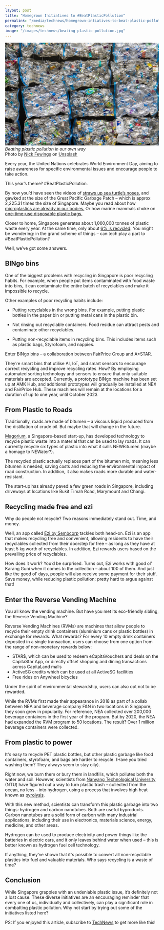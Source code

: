 ```yaml
---
layout: post
title: "Homegrown Initiatives to #BeatPlasticPollution"
permalink: "/media/technews/homegrown-intiatives-to-beat-plastic-pollution"
category: technews
image: "/images/technews/beating-plastic-pollution.jpg"
---
```


![Plastic waste in singapore](/images/technews/beating-plastic-pollution.jpg)
*Beating plastic pollution in our own way*  
Photo by <a href="https://unsplash.com/@jannerboy62?utm_source=unsplash&utm_medium=referral&utm_content=creditCopyText">Nick Fewings</a> on <a href="https://unsplash.com/photos/ywVgG0lDbOk?utm_source=unsplash&utm_medium=referral&utm_content=creditCopyText">Unsplash</a>
  
Every year, the United Nations celebrates World Environment Day, aiming to raise awareness for specific environmental issues and encourage people to take action. 

This year’s theme? #BeatPlasticPollution. 

By now you’d have seen the videos of [straws up sea turtle’s noses](https://www.youtube.com/watch?v=vJmi_gwziy4), and gawked at the size of the Great Pacific Garbage Patch – which is approx 2,225.31 times the size of Singapore. Maybe you read about how [microplastics are already in our bodies.](https://www.nationalgeographic.com/environment/article/microplastics-are-in-our-bodies-how-much-do-they-harm-us) Or how marine mammals choke on [one-time-use disposable plastic bags.](https://wwf.org.au/blogs/plastic-in-our-oceans-is-killing-marine-mammals/) 
 
Closer to home, Singapore generates about 1,000,000 tonnes of plastic waste every year. At the same time, only about [6% is recycled](https://www.nea.gov.sg/our-services/waste-management/waste-statistics-and-overall-recycling). 
You might be wondering: in the grand scheme of things – can tech play a part to #BeatPlasticPollution? 

Well, we’ve got some answers. 

## BINgo bins 

One of the biggest problems with recycling in Singapore is poor recycling habits. For example, when people put items contaminated with food waste into bins, it can contaminate the entire batch of recyclables and make it impossible to recycle.

Other examples of poor recycling habits include: 

- Putting recyclables in the wrong bins. For example, putting plastic bottles in the paper bin or putting metal cans in the plastic bin.


- Not rinsing out recyclable containers. Food residue can attract pests and contaminate other recyclables.


- Putting non-recyclable items in recycling bins. This includes items such as plastic bags, Styrofoam, and nappies.

Enter BINgo bins – a collaboration between [FairPrice Group and A*STAR.](https://www.a-star.edu.sg/News/astarNews/news/press-releases/fairprice-group-and-astar-launch-BINgo)


They’re smart bins that utilise AI, IoT, and smart sensors to encourage correct recycling and improve recycling rates. How? By employing automated sorting technology and sensors to ensure that only suitable materials are accepted. Currently, a prototype BINgo machine has been set up at AMK Hub, and additional prototypes will gradually be installed at NEX and FairPrice Hub. These machines will remain at the locations for a duration of up to one year, until October 2023.

## From Plastic to Roads

Traditionally, roads are made of bitumen – a viscous liquid produced from the distillation of crude oil. But maybe that will change in the future. 

[Magorium](https://www.straitstimes.com/business/deep-tech-start-up-magorium-targets-6m-seed-funding-to-build-greener-roads-with-plastic-waste), a Singapore-based start-up, has developed technology to recycle plastic waste into a material that can be used to lay roads. It can currently recycle six types of plastic into what it calls NEWBitumen (maybe a homage to NEWater?). 

The recycled plastic actually replaces part of the bitumen mix, meaning less bitumen is needed, saving costs and reducing the environmental impact of road construction. In addition, it also makes roads more durable and water-resistant. 

The start-up has already paved a few green roads in Singapore, including driveways at locations like Bukit Timah Road, Marymount and Changi.

## Recycling made free and ezi 
Why do people not recycle? Two reasons immediately stand out. Time, and money. 

Well, an app called [Ezi by Sembcorp](https://ezi-recycling.com/) tackles both head-on.  Ezi is an app that makes recycling free and convenient, allowing residents to have their recyclables collected from their doorstep for free – as long as they have at least 5 kg worth of recyclables. In addition, Ezi rewards users based on the prevailing price of recyclables.

How does it work? You’d be surprised. Turns out, Ezi works with good ol’ Karang Guni when it comes to the collection – about 100 of them.  And just like the good ol’ days, people will also receive some payment for their stuff. Save money, while reducing plastic pollution; pretty hard to argue against that! 

## Enter the Reverse Vending Machine
You all know the vending machine. But have you met its eco-friendly sibling, the Reverse Vending Machine? 

Reverse Vending Machines (RVMs) are machines that allow people to recycle their empty drink containers (aluminium cans or plastic bottles) in exchange for rewards. What rewards? For every 10 empty drink containers deposited in a single transaction, users can choose from one option from the range of non-monetary rewards below:

- STAR$, which can be used to redeem eCapitaVouchers and deals on the CapitaStar App, or directly offset shopping and dining transactions across CapitaLand malls
- ActiveSG credits which can be used at all ActiveSG facilities
- Free rides on Anywheel bicycles
  
Under the spirit of environmental stewardship, users can also opt not to be rewarded.

While the RVMs first made their appearance in 2018 as part of a collab between NEA and beverage company F&N in two locations in Singapore, they soon grew in popularity. For reference, NEA collected over 200,000 beverage containers in the first year of the program. But by 2020, the NEA had expanded the RVM program to 50 locations. The result? Over 1 million beverage containers were collected. 

## From plastic to power 

It's easy to recycle PET plastic bottles, but other plastic garbage like food containers, styrofoam, and bags are harder to recycle. (Have you tried washing them? They always seem to stay oily).

Right now, we burn them or bury them in landfills, which pollutes both the water and soil.
However, scientists from [Nanyang Technological University](https://www.ntu.edu.sg/research/research-hub/turning-plastic-trash-into-clean-hydrogen-fuel) (NTU) have figured out a way to turn plastic trash – collected from the ocean, no less – into hydrogen, using a process that involves high heat known as [pyrolysis](https://en.wikipedia.org/wiki/Pyrolysis).

With this new method, scientists can transform this plastic garbage into two things: hydrogen and carbon nanotubes. Both are useful byproducts. Carbon nanotubes are a solid form of carbon with many industrial applications, including their use in electronics, materials science, energy, medicine, and other areas. 

Hydrogen can be used to produce electricity and power things like the batteries in electric cars, and it only leaves behind water when used – this is better known as hydrogen fuel cell technology. 

If anything, they’ve shown that it's possible to convert all non-recyclable plastics into fuel and valuable materials. Who says recycling is a waste of time? 


## Conclusion
While Singapore grapples with an undeniable plastic issue, it’s definitely not a lost cause. 
These diverse initiatives are an encouraging reminder that every one of us, individually and collectively, can play a significant role in combatting plastic pollution. 
Why not start by trying out some of the initiatives listed here?


PS: If you enjoyed this article, subscribe to [TechNews](https://www.tech.gov.sg/media/technews/subscribe) to get more like this! 


